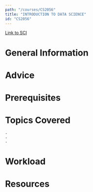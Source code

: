```yaml
---
path: "/courses/CS2056"
title: "INTRODUCTION TO DATA SCIENCE"
id: "CS2056"
---
```

[Link to SCI]("http://courses.sci.pitt.edu/courses/courses/view/CS-2056")

# General Information

# Advice


# Prerequisites
<!-- PREREQ_REPLACEMENT (Do not remove) -->

<!-- END PREREQ_REPLACEMENT (Do not remove) -->
# Topics Covered
	- 
	-
	-
# Workload

<!-- TESTIMONIALS
# Testimonials
This gets replaced with Gatsby, its
data comes from Google Sheets for easier
editing!
-->

# Resources

